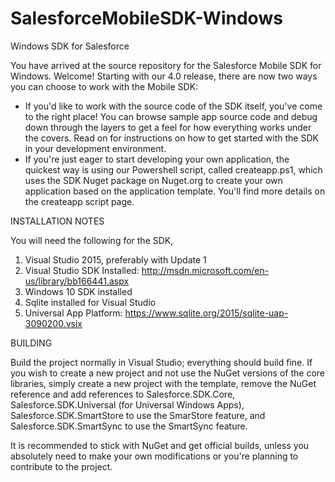 SalesforceMobileSDK-Windows
===========================

Windows SDK for Salesforce

You have arrived at the source repository for the Salesforce Mobile SDK for Windows. Welcome! Starting with our 4.0 release, there are now two ways you can choose to work with the Mobile SDK:

- If you'd like to work with the source code of the SDK itself, you've come to the right place! You can browse sample app source code and debug down through the layers to get a feel for how everything works under the covers. Read on for instructions on how to get started with the SDK in your development environment.
- If you're just eager to start developing your own application, the quickest way is using our Powershell script, called createapp.ps1, which uses the SDK Nuget package on Nuget.org to create your own application based on the application template. You'll find more details on the createapp script page.

INSTALLATION NOTES

You will need the following for the SDK,

1. Visual Studio 2015, preferably with Update 1
2. Visual Studio SDK Installed: http://msdn.microsoft.com/en-us/library/bb166441.aspx
3. Windows 10 SDK installed 
4. Sqlite installed for Visual Studio
  1. Universal App Platform: https://www.sqlite.org/2015/sqlite-uap-3090200.vsix

BUILDING

Build the project normally in Visual Studio; everything should build fine.  If you wish to create a new project and not use the NuGet versions of the core libraries, simply create a new project with the template, remove the NuGet reference and add references to Salesforce.SDK.Core, Salesforce.SDK.Universal (for Universal Windows Apps), Salesforce.SDK.SmartStore to use the SmarStore feature, and Salesforce.SDK.SmartSync to use the SmartSync feature.

It is recommended to stick with NuGet and get official builds, unless you absolutely need to make your own modifications or you're planning to contribute to the project.

